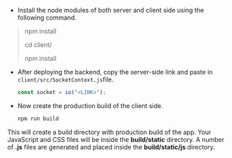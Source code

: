 - Install the node modules of both server and client side using the following command.

> npm install
> 
> cd client/
> 
> npm install

- After deploying the backend, copy the server-side link and paste in  `client/src/SocketContext.js`file.
  
  ```js
  const socket = io("<LINK>");
  ```

- Now create the production build of the client side.
  
  ```bash
  npm run build
  ```

This will create a build directory with production build of the app. Your JavaScript and CSS files will be inside the **build/static** directory. A number of **.js** files are generated and placed inside the **build/static/js** directory.
